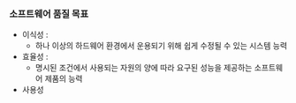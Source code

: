### 소프트웨어 품질 목표
* 이식성 :
  * 하나 이상의 하드웨어 환경에서 운용되기 위해 쉽게 수정될 수 있는 시스템 능력
* 효율성 :
  * 명시된 조건에서 사용되는 자원의 양에 따라 요구된 성능을 제공하는 소프트웨어 제품의 능력
* 사용성

